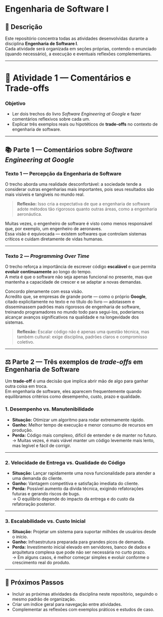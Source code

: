 # Engenharia de Software I

## 📖 Descrição

Este repositório concentra todas as atividades desenvolvidas durante a disciplina **Engenharia de Software I**.  
Cada atividade será organizada em seções próprias, contendo o enunciado (quando necessário), a execução e eventuais reflexões complementares.

---

# 📝 Atividade 1 — Comentários e Trade-offs

### Objetivo
- Ler dois trechos do livro *Software Engineering at Google* e fazer comentários reflexivos sobre cada um.  
- Explicar três exemplos reais ou hipotéticos de **trade-offs** no contexto de engenharia de software.

---

## 📚 Parte 1 — Comentários sobre *Software Engineering at Google*

### Texto 1 — Percepção da Engenharia de Software

O trecho aborda uma realidade desconfortável: a sociedade tende a considerar outras engenharias mais importantes, pois seus resultados são mais visíveis e tangíveis no mundo real.

> **Reflexão:** Isso cria a expectativa de que a engenharia de software adote métodos tão rigorosos quanto outras áreas, como a engenharia aeronáutica.

Muitas vezes, o engenheiro de software é visto como menos responsável que, por exemplo, um engenheiro de aeronaves.  
Essa visão é equivocada — existem softwares que controlam sistemas críticos e cuidam diretamente de vidas humanas.

---

### Texto 2 — *Programming Over Time*

O trecho reforça a importância de escrever código **escalável** e que permita **evoluir continuamente** ao longo do tempo.  
A meta é que o software não seja apenas funcional no presente, mas que mantenha a capacidade de crescer e se adaptar a novas demandas.

Concordo plenamente com essa visão.  
Acredito que, se empresas de grande porte — como o próprio **Google**, citado explicitamente no texto e no título do livro — adotassem e disseminassem padrões mais rigorosos de engenharia de software, treinando programadores no mundo todo para segui-los, poderíamos alcançar avanços significativos na qualidade e na longevidade dos sistemas.

> **Reflexão:** Escalar código não é apenas uma questão técnica, mas também cultural: exige disciplina, padrões claros e compromisso coletivo.

---

## ⚖ Parte 2 — Três exemplos de *trade-offs* em Engenharia de Software

Um **trade-off** é uma decisão que implica abrir mão de algo para ganhar outra coisa em troca.  
Em engenharia de software, eles aparecem frequentemente quando equilibramos critérios como desempenho, custo, prazo e qualidade.

### 1. Desempenho vs. Manutenibilidade
- **Situação:** Otimizar um algoritmo para rodar extremamente rápido.
- **Ganho:** Melhor tempo de execução e menor consumo de recursos em produção.
- **Perda:** Código mais complexo, difícil de entender e de manter no futuro.  
  → Muitas vezes, é mais viável manter um código levemente mais lento, mas legível e fácil de corrigir.

---

### 2. Velocidade de Entrega vs. Qualidade do Código
- **Situação:** Lançar rapidamente uma nova funcionalidade para atender a uma demanda do cliente.
- **Ganho:** Vantagem competitiva e satisfação imediata do cliente.
- **Perda:** Possível aumento da dívida técnica, exigindo refatorações futuras e gerando riscos de bugs.  
  → O equilíbrio depende do impacto da entrega e do custo da refatoração posterior.

---

### 3. Escalabilidade vs. Custo Inicial
- **Situação:** Projetar um sistema para suportar milhões de usuários desde o início.
- **Ganho:** Infraestrutura preparada para grandes picos de demanda.
- **Perda:** Investimento inicial elevado em servidores, banco de dados e arquitetura complexa que pode não ser necessária no curto prazo.  
  → Em alguns casos, é melhor começar simples e evoluir conforme o crescimento real do produto.

---

## 🔄 Próximos Passos
- Incluir as próximas atividades da disciplina neste repositório, seguindo o mesmo padrão de organização.
- Criar um índice geral para navegação entre atividades.
- Complementar as reflexões com exemplos práticos e estudos de caso.
